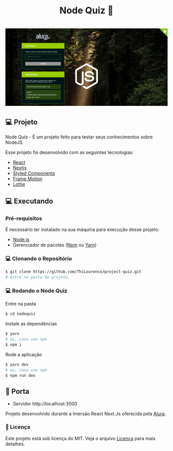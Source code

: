 <h1 align="center"> Node Quiz 🍃 </h1>

<h1 align="center" >
  <img alt="happy" title="happy" src="./assets/nodejs.png" />
</h1>

## 💻 Projeto

Node Quiz - É um projeto feito para testar seus conhecimentos sobre NodeJS.

Esse projeto foi desenvolvido com as seguintes tecnologias:

- [React](https://reactjs.org)
- [Nextjs](https://nextjs.org/)
- [Styled Components](https://styled-components.com/)
- [Frame Motion](https://www.framer.com/motion/)
- [Lottie](https://lottiefiles.com/)

## 💻 Executando

### Pré-requisitos

É necessário ter instalado na sua máquina para execução desse projeto:

- [Node.js](https://nodejs.org/en/)
- Gerenciador de pacotes ([Npm](https://www.npmjs.com/) ou [Yarn](https://yarnpkg.com/))

### 💻 Clonando o Repositório

```bash
$ git clone https://github.com/ThiLourenco/project-quiz.git
# entre na pasta do projeto
```
### 💻 Rodando o Node Quiz

Entre na pasta

```bash
$ cd nodequiz
```
Instale as dependências

```bash
$ yarn
# ou, caso use npm
$ npm i
```

Rode a aplicação

```bash
$ yarn dev
# ou, caso use npm
$ npm run dev
```

## 🍃 Porta

- Servidor http://localhost:3000


Projeto desenvolvido durante a Imersão React Next.Js oferecida pela [Alura](https://www.alura.com.br/).

### 📝 Licença

Este projeto está sob licença do MIT. Veja o arquivo [Licença](/LICENSE.md) para mais detalhes.